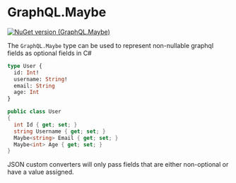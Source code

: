 # GraphQL.Maybe

[![NuGet version (GraphQL.Maybe)](https://img.shields.io/nuget/v/GraphQL.Maybe.svg?style=flat-square)](https://www.nuget.org/packages/GraphQL.Maybe/)

The `GraphQL.Maybe` type can be used to represent non-nullable graphql fields as optional fields in C#

```graphql
type User {
  id: Int!
  username: String!
  email: String
  age: Int
}
```

```C#
public class User 
{
  int Id { get; set; }
  string Username { get; set; }
  Maybe<string> Email { get; set; }
  Maybe<int> Age { get; set; }
}
```

JSON custom converters will only pass fields that are either non-optional or have a value assigned.